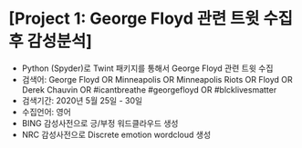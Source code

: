 
# [Project 1: George Floyd 관련 트윗 수집후 감성분석]
* Python (Spyder)로 Twint 패키지를 통해서 George Floyd 관련 트윗 수집
* 검색어: George Floyd OR Minneapolis OR Minneapolis Riots OR Floyd OR Derek Chauvin OR #icantbreathe #georgefloyd OR #blcklivesmatter
* 검색기간: 2020년 5월 25일 - 30일
* 수집언어: 영어
* BING 감성사전으로 긍/부정 워드클라우드 생성
* NRC 감성사전으로 Discrete emotion wordcloud 생성

